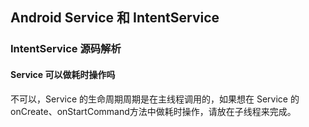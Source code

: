 ## Android Service 和 IntentService

### IntentService 源码解析

 #### Service 可以做耗时操作吗

不可以，Service 的生命周期周期是在主线程调用的，如果想在 Service 的 onCreate、onStartCommand方法中做耗时操作，请放在子线程来完成。

